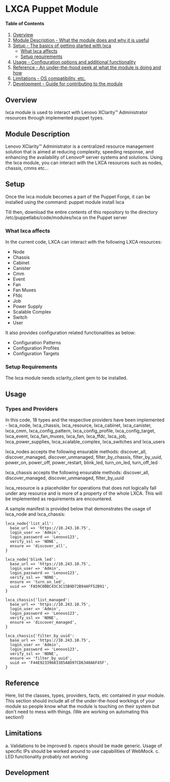 # LXCA Puppet Module

#### Table of Contents

1. [Overview](#overview)
2. [Module Description - What the module does and why it is useful](#module-description)
3. [Setup - The basics of getting started with lxca](#setup)
    * [What lxca affects](#what-lxca-affects)
    * [Setup requirements](#setup-requirements)
4. [Usage - Configuration options and additional functionality](#usage)
5. [Reference - An under-the-hood peek at what the module is doing and how](#reference)
5. [Limitations - OS compatibility, etc.](#limitations)
6. [Development - Guide for contributing to the module](#development)

## Overview

lxca module is used to interact with Lenovo XClarity™ Administrator resources through implemented puppet types. 

## Module Description

Lenovo XClarity™ Administrator is a centralized resource management solution that is aimed at reducing complexity, speeding response, and enhancing the availability of Lenovo® server systems and solutions. Using the lxca module, you can interact with the LXCA resources such as nodes, chassis, cmms etc...


## Setup
Once the lxca module becomes a part of the Puppet Forge, it can be installed using the command:
puppet module install lxca

Till then, download the entire contents of this repository to the directory /etc/puppetlabs/code/modules/lxca on the Puppet server

### What lxca affects

In the current code, LXCA can interact with the following LXCA resources:
* Node
* Chassis
* Cabinet
* Canister
* Cmm
* Event
* Fan
* Fan Muxes
* Ffdc
* Job
* Power Supply
* Scalable Complex
* Switch
* User

It also provides configuration related functionalities as below:
* Configuration Patterns
* Configuration Profiles
* Configuration Targets

### Setup Requirements 

The lxca module needs xclarity_client gem to be installed.

## Usage
### Types and Providers
In this code, 18 types and the respective providers have been implemented - lxca_node, lxca_chassis, lxca_resource, lxca_cabinet, lxca_canister, lxca_cmm, lxca_config_pattern, lxca_config_profile, lxca_config_target, lxca_event, lxca_fan_muxes, lxca_fan, lxca_ffdc, lxca_job, lxca_power_supplies, lxca_scalable_complex, lxca_switches and lxca_users


lxca_nodes accepts the following ensurable methods:
discover_all, discover_managed, discover_unmanaged, filter_by_chassis, filter_by_uuid, power_on, power_off, power_restart, blink_led, turn_on_led, turn_off_led


lxca_chassis accepts the following ensurable methods:
discover_all, discover_managed, discover_unmanaged, filter_by_uuid


lxca_resource is a placeholder for operations that does not logically fall under any resource and is more of a property of the whole LXCA. This will be implemented as requirements are encountered.


A sample manifest is provided below that demonstrates the usage of lxca_node and lxca_chassis:

```puppet
lxca_node{'list_all':
  base_url => 'https://10.243.10.75',
  login_user => 'Admin',
  login_password => 'Lenovo123',
  verify_ssl => 'NONE',
  ensure => 'discover_all',
}

lxca_node{'blink_led':
  base_url => 'https://10.243.10.75',
  login_user => 'Admin',
  login_password => 'Lenovo123',
  verify_ssl => 'NONE',
  ensure => 'turn_on_led',
  uuid => 'FA59C0BBC43C3C15B9D72B94AFF52B91',
}

lxca_chassis{'list_managed':
  base_url => 'https://10.243.10.75',
  login_user => 'Admin',
  login_password => 'Lenovo123',
  verify_ssl => 'NONE',
  ensure => 'discover_managed',
}

lxca_chassis{'filter_by_uuid':
  base_url => 'https://10.243.10.75',
  login_user => 'Admin',
  login_password => 'Lenovo123',
  verify_ssl => 'NONE',
  ensure => 'filter_by_uuid',
  uuid => 'F44E92339683385A8D97CD6348A6F45F',
}
```


## Reference

Here, list the classes, types, providers, facts, etc contained in your module.
This section should include all of the under-the-hood workings of your module so
people know what the module is touching on their system but don't need to mess
with things. (We are working on automating this section!)

## Limitations

a. Validations to be improved
b. rspecs should be made generic. Usage of specific IPs should be worked around to use capabilities of WebMock.
c. LED functionality probably not working

## Development

<To be filled with help of legal and management>


